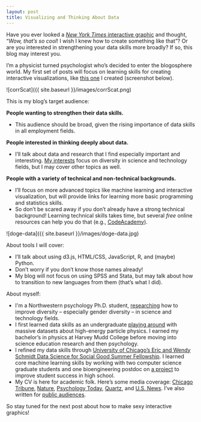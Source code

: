 ```yaml
---
layout: post
title: Visualizing and Thinking About Data
---
```


Have you ever looked a [_New York Times_ interactive graphic](http://www.nytimes.com/interactive/2012/02/13/us/politics/2013-budget-proposal-graphic.html) and thought, “_Wow, that’s so cool_! I wish I knew how to create something like that”? Or are you interested in strengthening your data skills more broadly? If so, this blog may interest you. 

I’m a physicist turned psychologist who’s decided to enter the blogosphere world. My first set of posts will focus on learning skills for creating interactive visualizations, like [this one](http://bl.ocks.org/d-miller/bb1a126a836761758904) I created (screenshot below). 

![corrScat]({{ site.baseurl }}/images/corrScat.png)

This is my blog’s target audience: 

**People wanting to strengthen their data skills.**

* This audience should be broad, given the rising importance of data skills in all employment fields.

**People interested in thinking deeply about data.**

* I’ll talk about data and research that I find especially important and interesting. [My interests](https://northwestern.academia.edu/DavidMiller) focus on diversity in science and technology fields, but I may cover other topics as well.

**People with a variety of technical and non-technical backgrounds.**

* I’ll focus on more advanced topics like machine learning and interactive visualization, but will provide links for learning more basic programming and statistics skills. 
* So don’t be scared away if you don’t already have a strong technical background! Learning technical skills takes time, but several _free_ online resources can help you do that (e.g., [CodeAcademy](http://www.codecademy.com/)).

![doge-data]({{ site.baseurl }}/images/doge-data.jpg)

About tools I will cover: 

* I’ll talk about using d3.js, HTML/CSS, JavaScript, R, and (maybe) Python. 
* Don’t worry if you don’t know those names already!
* My blog will not focus on using SPSS and Stata, but may talk about how to transition to new languages from them (that’s what I did). 

About myself:

* I'm a Northwestern psychology Ph.D. student, [researching](https://northwestern.academia.edu/DavidMiller) how to improve diversity – especially gender diversity – in science and technology fields. 
* I first learned data skills as an undergraduate [playing around](https://www.google.com/url?sa=t&rct=j&q=&esrc=s&source=web&cd=4&cad=rja&uact=8&ved=0CCsQFjAD&url=https%3A%2F%2Fwww.phenix.bnl.gov%2FWWW%2FTPCHBD%2FMiller_HBD_Mtg_8-5-08.ppt&ei=3kMLVbG1IoOfgwS4y4LQAQ&usg=AFQjCNE2W8dlSQ8xNwmYU9Z3xAHSQ_vdjw&sig2=SP3Q8EUxRZwGVZxJN8fTJQ) with massive datasets about high-energy particle physics. I earned my bachelor’s in physics at Harvey Mudd College before moving into science education research and then psychology. 
* I refined my data skills through [University of Chicago’s Eric and Wendy Schmidt Data Science for Social Good Summer Fellowship](http://dssg.io/). I learned core machine learning skills by working with two computer science graduate students and one bioengineering postdoc on [a project](http://dssg.io/2014/11/20/mcps-models-struggling-students.html) to improve student success in high school. 
* My CV is here for academic folk. Here’s some media coverage: [Chicago Tribune](http://www.chicagotribune.com/bluesky/originals/chi-david-miller-northwestern-women-stem-bsi-20150217-story.html), [Nature](http://www.nature.com/news/us-women-progress-to-phd-at-same-rate-as-men-1.16939), [Psychology Today](https://www.psychologytoday.com/blog/finding-the-next-einstein/201105/is-spatial-intelligence-essential-innovation-and-can-we), [Quartz](http://qz.com/151131/standardized-tests-discriminate-against-the-next-einsteins-and-teslas/), and [U.S. News](http://www.usnews.com/news/stem-solutions/articles/2015/02/17/report-no-leaky-pipeline-for-women-in-stem). I’ve also written for [public audiences](https://www.insidehighered.com/views/2015/03/03/essay-calls-ending-leaky-pipeline-metaphor-when-discussing-women-science). 

So stay tuned for the next post about how to make sexy interactive graphics!